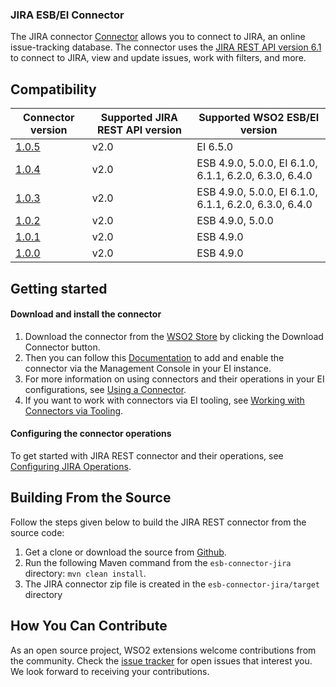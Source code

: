 ### JIRA ESB/EI Connector

The JIRA connector [Connector](https://docs.wso2.com/display/EI650/Working+with+Connectors) allows you to connect to JIRA, an online issue-tracking database. The connector uses
the [JIRA REST API version 6.1](https://docs.atlassian.com/DAC/rest/jira/6.1.html) to connect to JIRA, view and update issues, work with filters, and more.

## Compatibility

| Connector version | Supported JIRA REST API version | Supported WSO2 ESB/EI version |
| ------------- | ------------- | ------------- |
| [1.0.5](https://github.com/wso2-extensions/esb-connector-jira/tree/org.wso2.carbon.connector.jira-1.0.5) | v2.0 | EI 6.5.0 |
| [1.0.4](https://github.com/wso2-extensions/esb-connector-jira/tree/org.wso2.carbon.connector.jira-1.0.4) | v2.0 | ESB 4.9.0, 5.0.0, EI 6.1.0, 6.1.1, 6.2.0, 6.3.0, 6.4.0 |
| [1.0.3](https://github.com/wso2-extensions/esb-connector-jira/tree/org.wso2.carbon.connector.jira-1.0.3) | v2.0 | ESB 4.9.0, 5.0.0, EI 6.1.0, 6.1.1, 6.2.0, 6.3.0, 6.4.0 |
| [1.0.2](https://github.com/wso2-extensions/esb-connector-jira/tree/org.wso2.carbon.connector.jira-1.0.2) | v2.0 | ESB 4.9.0, 5.0.0 |
| [1.0.1](https://github.com/wso2-extensions/esb-connector-jira/tree/org.wso2.carbon.connector.jira-1.0.1) | v2.0 | ESB 4.9.0 |
| [1.0.0](https://github.com/wso2-extensions/esb-connector-jira/tree/org.wso2.carbon.connector.jira-1.0.0) | v2.0 | ESB 4.9.0 |

## Getting started

#### Download and install the connector

1. Download the connector from the [WSO2 Store](https://store.wso2.com/store/assets/esbconnector/details/df59ac1e-88e7-46af-9b0a-f0f5f1e1b456) by clicking the Download Connector button.
2. Then you can follow this [Documentation](https://docs.wso2.com/display/EI650/Working+with+Connectors+via+the+Management+Console) to add and enable the connector via the Management Console in your EI instance.
3. For more information on using connectors and their operations in your EI configurations, see [Using a Connector](https://docs.wso2.com/display/EI650/Using+a+Connector).
4. If you want to work with connectors via EI tooling, see [Working with Connectors via Tooling](https://docs.wso2.com/display/EI650/Working+with+Connectors+via+Tooling).

#### Configuring the connector operations

To get started with JIRA REST connector and their operations, see [Configuring JIRA Operations](docs/config.md).


## Building From the Source

Follow the steps given below to build the JIRA REST connector from the source code:

1. Get a clone or download the source from [Github](https://github.com/wso2-extensions/esb-connector-jira).
2. Run the following Maven command from the `esb-connector-jira` directory: `mvn clean install`.
3. The JIRA connector zip file is created in the `esb-connector-jira/target` directory

## How You Can Contribute

As an open source project, WSO2 extensions welcome contributions from the community.
Check the [issue tracker](https://github.com/wso2-extensions/esb-connector-jira/issues) for open issues that interest you. We look forward to receiving your contributions.
